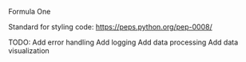 Formula One

Standard for styling code: https://peps.python.org/pep-0008/

TODO:
Add error handling
Add logging
Add data processing
Add data visualization
